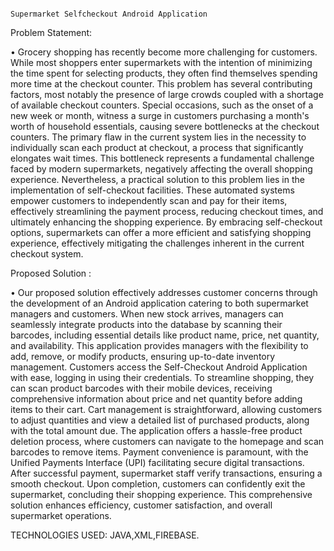                                                                                                   Supermarket Selfcheckout Android Application
Problem Statement:

• Grocery shopping has recently become more challenging for customers. While most shoppers enter supermarkets with the intention of minimizing the time spent for selecting products, they often find themselves spending more time at the checkout counter. This problem has several contributing factors, most notably the  presence of large crowds coupled with a shortage of available checkout counters. Special occasions, such as the onset of a new week or month, witness a surge in customers purchasing a month's worth of household essentials, causing severe bottlenecks at the checkout counters. The primary flaw in the current system lies in the necessity to individually scan each product at checkout, a process that significantly elongates wait times. This bottleneck represents a fundamental challenge faced by modern supermarkets, negatively affecting the overall shopping experience. Nevertheless, a practical solution to this problem lies in the implementation of self-checkout facilities. These automated systems empower customers to independently scan and pay for their items, effectively streamlining the payment process, reducing checkout times, and ultimately enhancing the shopping experience. By embracing self-checkout options, supermarkets can offer a more efficient and satisfying shopping experience, effectively mitigating the challenges inherent in the current checkout system.



Proposed Solution :
 
• Our proposed solution effectively addresses customer concerns through the development of an Android application catering to both supermarket managers and customers. When new stock arrives, managers can seamlessly integrate products into the database by scanning their barcodes, including essential details like product name, price, net quantity, and availability. This application provides managers with the flexibility to add, remove, or modify products, ensuring up-to-date inventory management. Customers access the Self-Checkout Android Application with ease, logging in using their credentials. To streamline shopping, they can scan product barcodes with their mobile devices, receiving comprehensive information about price and net quantity before adding items to their cart. Cart management is straightforward, allowing customers to adjust quantities and view a detailed list of purchased products, along with the total amount due. The application offers a hassle-free product deletion process, where customers can navigate to the homepage and scan barcodes to remove items. Payment convenience is paramount, with the Unified Payments Interface (UPI) facilitating secure digital transactions. After successful payment, supermarket staff verify transactions, ensuring a smooth checkout. Upon completion, customers can confidently exit the supermarket, concluding their shopping experience. This comprehensive solution enhances efficiency, customer satisfaction, and overall supermarket operations.


TECHNOLOGIES USED:  JAVA,XML,FIREBASE.
